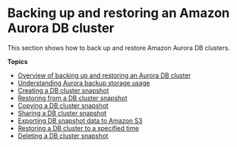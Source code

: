 # Backing up and restoring an Amazon Aurora DB cluster<a name="BackupRestoreAurora"></a>

This section shows how to back up and restore Amazon Aurora DB clusters\. 

**Topics**
+ [Overview of backing up and restoring an Aurora DB cluster](Aurora.Managing.Backups.md)
+ [Understanding Aurora backup storage usage](aurora-storage-backup.md)
+ [Creating a DB cluster snapshot](USER_CreateSnapshotCluster.md)
+ [Restoring from a DB cluster snapshot](USER_RestoreFromSnapshot.md)
+ [Copying a DB cluster snapshot](USER_CopySnapshot.md)
+ [Sharing a DB cluster snapshot](USER_ShareSnapshot.md)
+ [Exporting DB snapshot data to Amazon S3](USER_ExportSnapshot.md)
+ [Restoring a DB cluster to a specified time](USER_PIT.md)
+ [Deleting a DB cluster snapshot](USER_DeleteSnapshot.md)
